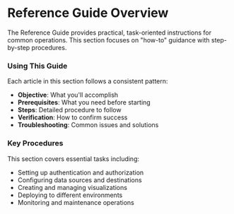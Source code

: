 # Reference Guide Overview

The Reference Guide provides practical, task-oriented instructions for common operations. This section focuses on "how-to" guidance with step-by-step procedures.

### Using This Guide

Each article in this section follows a consistent pattern:
- **Objective**: What you'll accomplish
- **Prerequisites**: What you need before starting
- **Steps**: Detailed procedure to follow
- **Verification**: How to confirm success
- **Troubleshooting**: Common issues and solutions

### Key Procedures

This section covers essential tasks including:
- Setting up authentication and authorization
- Configuring data sources and destinations
- Creating and managing visualizations
- Deploying to different environments
- Monitoring and maintenance operations